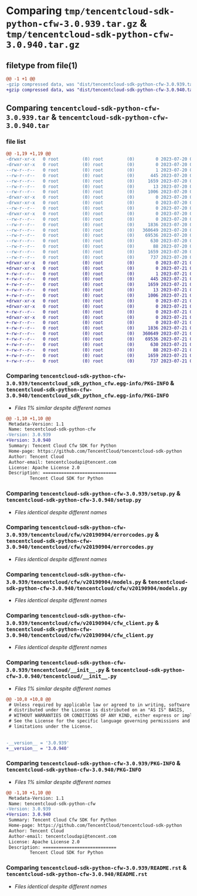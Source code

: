 # Comparing `tmp/tencentcloud-sdk-python-cfw-3.0.939.tar.gz` & `tmp/tencentcloud-sdk-python-cfw-3.0.940.tar.gz`

## filetype from file(1)

```diff
@@ -1 +1 @@
-gzip compressed data, was "dist/tencentcloud-sdk-python-cfw-3.0.939.tar", last modified: Thu Jul 20 00:20:12 2023, max compression
+gzip compressed data, was "dist/tencentcloud-sdk-python-cfw-3.0.940.tar", last modified: Fri Jul 21 00:25:07 2023, max compression
```

## Comparing `tencentcloud-sdk-python-cfw-3.0.939.tar` & `tencentcloud-sdk-python-cfw-3.0.940.tar`

### file list

```diff
@@ -1,19 +1,19 @@
-drwxr-xr-x   0 root         (0) root         (0)        0 2023-07-20 00:20:12.000000 tencentcloud-sdk-python-cfw-3.0.939/
-drwxr-xr-x   0 root         (0) root         (0)        0 2023-07-20 00:20:12.000000 tencentcloud-sdk-python-cfw-3.0.939/tencentcloud_sdk_python_cfw.egg-info/
--rw-r--r--   0 root         (0) root         (0)        1 2023-07-20 00:20:12.000000 tencentcloud-sdk-python-cfw-3.0.939/tencentcloud_sdk_python_cfw.egg-info/dependency_links.txt
--rw-r--r--   0 root         (0) root         (0)      445 2023-07-20 00:20:12.000000 tencentcloud-sdk-python-cfw-3.0.939/tencentcloud_sdk_python_cfw.egg-info/SOURCES.txt
--rw-r--r--   0 root         (0) root         (0)     1659 2023-07-20 00:20:12.000000 tencentcloud-sdk-python-cfw-3.0.939/tencentcloud_sdk_python_cfw.egg-info/PKG-INFO
--rw-r--r--   0 root         (0) root         (0)       13 2023-07-20 00:20:12.000000 tencentcloud-sdk-python-cfw-3.0.939/tencentcloud_sdk_python_cfw.egg-info/top_level.txt
--rw-r--r--   0 root         (0) root         (0)     1006 2023-07-20 00:20:12.000000 tencentcloud-sdk-python-cfw-3.0.939/setup.py
-drwxr-xr-x   0 root         (0) root         (0)        0 2023-07-20 00:20:12.000000 tencentcloud-sdk-python-cfw-3.0.939/tencentcloud/
-drwxr-xr-x   0 root         (0) root         (0)        0 2023-07-20 00:20:12.000000 tencentcloud-sdk-python-cfw-3.0.939/tencentcloud/cfw/
--rw-r--r--   0 root         (0) root         (0)        0 2023-07-20 00:20:12.000000 tencentcloud-sdk-python-cfw-3.0.939/tencentcloud/cfw/__init__.py
-drwxr-xr-x   0 root         (0) root         (0)        0 2023-07-20 00:20:12.000000 tencentcloud-sdk-python-cfw-3.0.939/tencentcloud/cfw/v20190904/
--rw-r--r--   0 root         (0) root         (0)        0 2023-07-20 00:20:12.000000 tencentcloud-sdk-python-cfw-3.0.939/tencentcloud/cfw/v20190904/__init__.py
--rw-r--r--   0 root         (0) root         (0)     1836 2023-07-20 00:20:12.000000 tencentcloud-sdk-python-cfw-3.0.939/tencentcloud/cfw/v20190904/errorcodes.py
--rw-r--r--   0 root         (0) root         (0)   360649 2023-07-20 00:20:12.000000 tencentcloud-sdk-python-cfw-3.0.939/tencentcloud/cfw/v20190904/models.py
--rw-r--r--   0 root         (0) root         (0)    69536 2023-07-20 00:20:12.000000 tencentcloud-sdk-python-cfw-3.0.939/tencentcloud/cfw/v20190904/cfw_client.py
--rw-r--r--   0 root         (0) root         (0)      630 2023-07-20 00:20:12.000000 tencentcloud-sdk-python-cfw-3.0.939/tencentcloud/__init__.py
--rw-r--r--   0 root         (0) root         (0)       88 2023-07-20 00:20:12.000000 tencentcloud-sdk-python-cfw-3.0.939/setup.cfg
--rw-r--r--   0 root         (0) root         (0)     1659 2023-07-20 00:20:12.000000 tencentcloud-sdk-python-cfw-3.0.939/PKG-INFO
--rw-r--r--   0 root         (0) root         (0)      737 2023-07-20 00:20:12.000000 tencentcloud-sdk-python-cfw-3.0.939/README.rst
+drwxr-xr-x   0 root         (0) root         (0)        0 2023-07-21 00:25:07.000000 tencentcloud-sdk-python-cfw-3.0.940/
+drwxr-xr-x   0 root         (0) root         (0)        0 2023-07-21 00:25:07.000000 tencentcloud-sdk-python-cfw-3.0.940/tencentcloud_sdk_python_cfw.egg-info/
+-rw-r--r--   0 root         (0) root         (0)        1 2023-07-21 00:25:07.000000 tencentcloud-sdk-python-cfw-3.0.940/tencentcloud_sdk_python_cfw.egg-info/dependency_links.txt
+-rw-r--r--   0 root         (0) root         (0)      445 2023-07-21 00:25:07.000000 tencentcloud-sdk-python-cfw-3.0.940/tencentcloud_sdk_python_cfw.egg-info/SOURCES.txt
+-rw-r--r--   0 root         (0) root         (0)     1659 2023-07-21 00:25:07.000000 tencentcloud-sdk-python-cfw-3.0.940/tencentcloud_sdk_python_cfw.egg-info/PKG-INFO
+-rw-r--r--   0 root         (0) root         (0)       13 2023-07-21 00:25:07.000000 tencentcloud-sdk-python-cfw-3.0.940/tencentcloud_sdk_python_cfw.egg-info/top_level.txt
+-rw-r--r--   0 root         (0) root         (0)     1006 2023-07-21 00:25:07.000000 tencentcloud-sdk-python-cfw-3.0.940/setup.py
+drwxr-xr-x   0 root         (0) root         (0)        0 2023-07-21 00:25:07.000000 tencentcloud-sdk-python-cfw-3.0.940/tencentcloud/
+drwxr-xr-x   0 root         (0) root         (0)        0 2023-07-21 00:25:07.000000 tencentcloud-sdk-python-cfw-3.0.940/tencentcloud/cfw/
+-rw-r--r--   0 root         (0) root         (0)        0 2023-07-21 00:25:07.000000 tencentcloud-sdk-python-cfw-3.0.940/tencentcloud/cfw/__init__.py
+drwxr-xr-x   0 root         (0) root         (0)        0 2023-07-21 00:25:07.000000 tencentcloud-sdk-python-cfw-3.0.940/tencentcloud/cfw/v20190904/
+-rw-r--r--   0 root         (0) root         (0)        0 2023-07-21 00:25:07.000000 tencentcloud-sdk-python-cfw-3.0.940/tencentcloud/cfw/v20190904/__init__.py
+-rw-r--r--   0 root         (0) root         (0)     1836 2023-07-21 00:25:07.000000 tencentcloud-sdk-python-cfw-3.0.940/tencentcloud/cfw/v20190904/errorcodes.py
+-rw-r--r--   0 root         (0) root         (0)   360649 2023-07-21 00:25:07.000000 tencentcloud-sdk-python-cfw-3.0.940/tencentcloud/cfw/v20190904/models.py
+-rw-r--r--   0 root         (0) root         (0)    69536 2023-07-21 00:25:07.000000 tencentcloud-sdk-python-cfw-3.0.940/tencentcloud/cfw/v20190904/cfw_client.py
+-rw-r--r--   0 root         (0) root         (0)      630 2023-07-21 00:25:07.000000 tencentcloud-sdk-python-cfw-3.0.940/tencentcloud/__init__.py
+-rw-r--r--   0 root         (0) root         (0)       88 2023-07-21 00:25:07.000000 tencentcloud-sdk-python-cfw-3.0.940/setup.cfg
+-rw-r--r--   0 root         (0) root         (0)     1659 2023-07-21 00:25:07.000000 tencentcloud-sdk-python-cfw-3.0.940/PKG-INFO
+-rw-r--r--   0 root         (0) root         (0)      737 2023-07-21 00:25:07.000000 tencentcloud-sdk-python-cfw-3.0.940/README.rst
```

### Comparing `tencentcloud-sdk-python-cfw-3.0.939/tencentcloud_sdk_python_cfw.egg-info/PKG-INFO` & `tencentcloud-sdk-python-cfw-3.0.940/tencentcloud_sdk_python_cfw.egg-info/PKG-INFO`

 * *Files 1% similar despite different names*

```diff
@@ -1,10 +1,10 @@
 Metadata-Version: 1.1
 Name: tencentcloud-sdk-python-cfw
-Version: 3.0.939
+Version: 3.0.940
 Summary: Tencent Cloud Cfw SDK for Python
 Home-page: https://github.com/TencentCloud/tencentcloud-sdk-python
 Author: Tencent Cloud
 Author-email: tencentcloudapi@tencent.com
 License: Apache License 2.0
 Description: ============================
         Tencent Cloud SDK for Python
```

### Comparing `tencentcloud-sdk-python-cfw-3.0.939/setup.py` & `tencentcloud-sdk-python-cfw-3.0.940/setup.py`

 * *Files identical despite different names*

### Comparing `tencentcloud-sdk-python-cfw-3.0.939/tencentcloud/cfw/v20190904/errorcodes.py` & `tencentcloud-sdk-python-cfw-3.0.940/tencentcloud/cfw/v20190904/errorcodes.py`

 * *Files identical despite different names*

### Comparing `tencentcloud-sdk-python-cfw-3.0.939/tencentcloud/cfw/v20190904/models.py` & `tencentcloud-sdk-python-cfw-3.0.940/tencentcloud/cfw/v20190904/models.py`

 * *Files identical despite different names*

### Comparing `tencentcloud-sdk-python-cfw-3.0.939/tencentcloud/cfw/v20190904/cfw_client.py` & `tencentcloud-sdk-python-cfw-3.0.940/tencentcloud/cfw/v20190904/cfw_client.py`

 * *Files identical despite different names*

### Comparing `tencentcloud-sdk-python-cfw-3.0.939/tencentcloud/__init__.py` & `tencentcloud-sdk-python-cfw-3.0.940/tencentcloud/__init__.py`

 * *Files 1% similar despite different names*

```diff
@@ -10,8 +10,8 @@
 # Unless required by applicable law or agreed to in writing, software
 # distributed under the License is distributed on an "AS IS" BASIS,
 # WITHOUT WARRANTIES OR CONDITIONS OF ANY KIND, either express or implied.
 # See the License for the specific language governing permissions and
 # limitations under the License.
 
 
-__version__ = '3.0.939'
+__version__ = '3.0.940'
```

### Comparing `tencentcloud-sdk-python-cfw-3.0.939/PKG-INFO` & `tencentcloud-sdk-python-cfw-3.0.940/PKG-INFO`

 * *Files 1% similar despite different names*

```diff
@@ -1,10 +1,10 @@
 Metadata-Version: 1.1
 Name: tencentcloud-sdk-python-cfw
-Version: 3.0.939
+Version: 3.0.940
 Summary: Tencent Cloud Cfw SDK for Python
 Home-page: https://github.com/TencentCloud/tencentcloud-sdk-python
 Author: Tencent Cloud
 Author-email: tencentcloudapi@tencent.com
 License: Apache License 2.0
 Description: ============================
         Tencent Cloud SDK for Python
```

### Comparing `tencentcloud-sdk-python-cfw-3.0.939/README.rst` & `tencentcloud-sdk-python-cfw-3.0.940/README.rst`

 * *Files identical despite different names*

